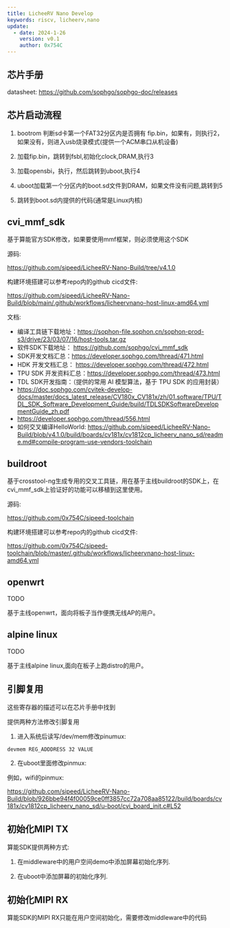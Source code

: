 ```yaml
---
title: LicheeRV Nano Develop
keywords: riscv, licheerv,nano
update:
  - date: 2024-1-26
    version: v0.1
    author: 0x754C
---
```


## 芯片手册

datasheet: https://github.com/sophgo/sophgo-doc/releases

## 芯片启动流程

1. bootrom 判断sd卡第一个FAT32分区内是否拥有 fip.bin，如果有，则执行2，如果没有，则进入usb烧录模式(提供一个ACM串口从机设备)

2. 加载fip.bin，跳转到fsbl,初始化clock,DRAM,执行3

3. 加载opensbi，执行，然后跳转到uboot,执行4

4. uboot加载第一个分区内的boot.sd文件到DRAM，如果文件没有问题,跳转到5

5. 跳转到boot.sd内提供的代码(通常是Linux内核)

## cvi_mmf_sdk

基于算能官方SDK修改，如果要使用mmf框架，则必须使用这个SDK

源码:

https://github.com/sipeed/LicheeRV-Nano-Build/tree/v4.1.0

构建环境搭建可以参考repo内的github cicd文件:

https://github.com/sipeed/LicheeRV-Nano-Build/blob/main/.github/workflows/licheervnano-host-linux-amd64.yml

文档:

- 编译工具链下载地址：https://sophon-file.sophon.cn/sophon-prod-s3/drive/23/03/07/16/host-tools.tar.gz
- 软件SDK下载地址： https://github.com/sophgo/cvi_mmf_sdk
- SDK开发文档汇总：https://developer.sophgo.com/thread/471.html
- HDK 开发文档汇总： https://developer.sophgo.com/thread/472.html
- TPU SDK 开发资料汇总：https://developer.sophgo.com/thread/473.html
- TDL SDK开发指南：（提供的常用 AI 模型算法，基于 TPU SDK 的应用封装）
 - https://doc.sophgo.com/cvitek-develop-docs/master/docs_latest_release/CV180x_CV181x/zh/01.software/TPU/TDL_SDK_Software_Development_Guide/build/TDLSDKSoftwareDevelopmentGuide_zh.pdf
 - https://developer.sophgo.com/thread/556.html
- 如何交叉编译HelloWorld: https://github.com/sipeed/LicheeRV-Nano-Build/blob/v4.1.0/build/boards/cv181x/cv1812cp_licheerv_nano_sd/readme.md#compile-program-use-vendors-toolchain

## buildroot

基于crosstool-ng生成专用的交叉工具链，用在基于主线buildroot的SDK上，在cvi_mmf_sdk上验证好的功能可以移植到这里使用。

源码:

https://github.com/0x754C/sipeed-toolchain

构建环境搭建可以参考repo内的github cicd文件:

https://github.com/0x754C/sipeed-toolchain/blob/master/.github/workflows/licheervnano-host-linux-amd64.yml

## openwrt

TODO

基于主线openwrt，面向将板子当作便携无线AP的用户。

## alpine linux

TODO

基于主线alpine linux,面向在板子上跑distro的用户。

## 引脚复用

这些寄存器的描述可以在芯片手册中找到

提供两种方法修改引脚复用

1. 进入系统后读写/dev/mem修改pinumux:

```
devmem REG_ADDDRESS 32 VALUE
```

2. 在uboot里面修改pinmux:

例如，wifi的pinmux:

https://github.com/sipeed/LicheeRV-Nano-Build/blob/926bbe94f4f00059ce0ff3857cc72a708aa85122/build/boards/cv181x/cv1812cp_licheerv_nano_sd/u-boot/cvi_board_init.c#L52

## 初始化MIPI TX

算能SDK提供两种方式:

1. 在middleware中的用户空间demo中添加屏幕初始化序列.

2. 在uboot中添加屏幕的初始化序列.

## 初始化MIPI RX

算能SDK的MIPI RX只能在用户空间初始化，需要修改middleware中的代码
